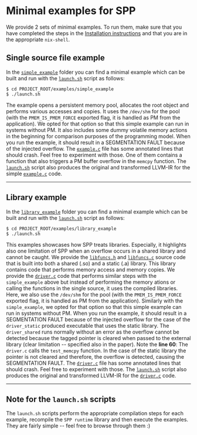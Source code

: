 # Minimal examples for SPP

We provide 2 sets of minimal examples.
To run them, make sure that you have completed the steps in the [Installation instructions](../README.md#installation-instructions) and that you are in the appropriate ```nix-shell```.

## Single source file example 
In the [`simple_example`](./simple_example/) folder you can find a minimal example which can be built and run with the [`launch.sh`](./simple_example/launch.sh) script as follows:
```
$ cd PROJECT_ROOT/examples/simple_example
$ ./launch.sh
```
The example opens a persistent memory pool, allocates the root object and performs various accesses and copies. 
It uses the `/dev/shm` for the pool (with the ```PMEM_IS_PMEM_FORCE``` exported flag, it is handled as PM from the application).
We opted for that option so that this simple example can run in systems without PM.
It also includes some dummy volatile memory actions in the beginning for comparison purposes of the programming model.
When you run the example, it should result in a SEGMENTATION FAULT because of the injected overflow. 
The [`example.c`](./simple_example/example.c) file has some annotated lines that should crash.
Feel free to experiment with those. One of them contains a function that also triggers a PM buffer overflow in the `memcpy` function.
The [`launch.sh`](./simple_example/launch.sh) script also produces the original and transformed LLVM-IR for the simple [`example.c`](./simple_example/example.c) code.

---

## Library example
In the [`library_example`](./library_example/) folder you can find a minimal example which can be built and run with the [`launch.sh`](./library_example/launch.sh) script as follows:
```
$ cd PROJECT_ROOT/examples/library_example
$ ./launch.sh
```
This examples showcases how SPP treats libraries. Especially, it highlights also one limitation of SPP when an overflow occurs in a shared library and cannot be caught.
We provide the [`libfuncs.h`](./library_example/libfuncs.h) and [`libfuncs.c`](./library_example/libfuncs.c) source code that is built into both a shared (.so) and a static (.a) library.
This library contains code that performs memory access and memory copies.
We provide the [`driver.c`](./library_example/driver.c) code that performs similar steps with the `simple_example` above but instead of performing the memory ations or calling the functions in the single source, it uses the compiled libraries.
Here, we also use the `/dev/shm` for the pool (with the ```PMEM_IS_PMEM_FORCE``` exported flag, it is handled as PM from the application).
Similarly with the `simple_example`, we opted for that option so that this simple example can run in systems without PM.
When you run the example, it should result in a SEGMENTATION FAULT because of the injected overflow for the case of the `driver_static` produced executable that uses the static library. The `driver_shared` runs normally without an error as the overflow cannot be detected because the tagged pointer is cleared when passed to the external library (clear limitation -- specified also in the paper).
Note the **line 60**: The `driver.c` calls the `test_memcpy` function. In the case of the static library the pointer is not cleared and therefore, the overflow is detected, causing the SEGMENTATION FAULT.
The [`driver.c`](./library_example/driver.c) file has some annotated lines that should crash.
Feel free to experiment with those. 
The [`launch.sh`](./library_example/launch.sh) script also produces the original and transformed LLVM-IR for the [`driver.c`](./library_example/driver.c) code.

---

## Note for the `launch.sh` scripts
The `launch.sh` scripts perform the appropriate compilation steps for each example, recompile the `SPP runtime` library and then execute the examples.
They are fairly simple -- feel free to browse through them :)
